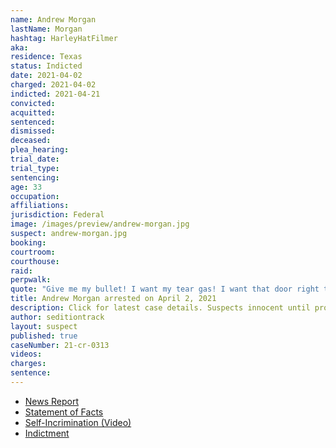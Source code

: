 ```yaml
---
name: Andrew Morgan
lastName: Morgan
hashtag: HarleyHatFilmer
aka:
residence: Texas
status: Indicted
date: 2021-04-02
charged: 2021-04-02
indicted: 2021-04-21
convicted:
acquitted:
sentenced:
dismissed:
deceased:
plea_hearing:
trial_date:
trial_type:
sentencing:
age: 33
occupation:
affiliations:
jurisdiction: Federal
image: /images/preview/andrew-morgan.jpg
suspect: andrew-morgan.jpg
booking:
courtroom:
courthouse:
raid:
perpwalk:
quote: "Give me my bullet! I want my tear gas! I want that door right there!"
title: Andrew Morgan arrested on April 2, 2021
description: Click for latest case details. Suspects innocent until proven guilty.
author: seditiontrack
layout: suspect
published: true
caseNumber: 21-cr-0313
videos:
charges:
sentence:
---
```

- [News Report](https://news.yahoo.com/rioter-filmed-bashing-capitol-cops-223359036.html)
- [Statement of Facts](https://www.justice.gov/usao-dc/case-multi-defendant/file/1385531/download)
- [Self-Incrimination (Video)](https://www.youtube.com/watch?v=baV5XGmNteA)
- [Indictment](https://www.justice.gov/usao-dc/case-multi-defendant/file/1410831/download)
